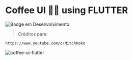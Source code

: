 # Coffee UI 👩‍💻 using FLUTTER 
![Badge em Desenvolvimento](http://img.shields.io/static/v1?label=STATUS&message=CONCLUÍDO&color=GREEN&style=for-the-badge)

> Créditos para:

```
https://www.youtube.com/c/MitchKoko
```

![coffee-ui-flutter](https://user-images.githubusercontent.com/41654616/185687355-a0b39c29-9eee-44da-9527-2c5ccfa80073.gif)
